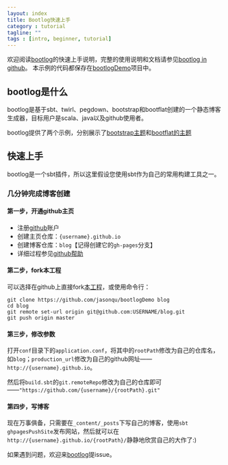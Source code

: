 ```yaml
---
layout: index
title: Bootlog快速上手
category : tutorial
tagline: ""
tags : [intro, beginner, tutorial]
---
```


欢迎阅读[bootlog](https://github.com/jasonqu/bootlog)的快速上手说明，完整的使用说明和文档请参见[bootlog in github](https://github.com/jasonqu/bootlog)。
本示例的代码都保存在[bootlogDemo](https://github.com/jasonqu/bootlogDemo)项目中。

## bootlog是什么

bootlog是基于sbt、twirl、pegdown、bootstrap和bootflat创建的一个静态博客生成器，目标用户是scala、java以及github使用者。

bootlog提供了两个示例，分别展示了[bootstrap主题](http://jasonqu.github.io/bootlogDemo/)和[bootflat的主题](http://jasonqu.github.io/bootlogFlatDemo/)

## 快速上手

bootlog是一个sbt插件，所以这里假设您使用sbt作为自己的常用构建工具之一。

### 几分钟完成博客创建

#### 第一步，开通github主页

* 注册[github](https://github.com/)账户
* 创建主页仓库：`{username}.github.io`
* 创建博客仓库：`blog`【记得创建它的`gh-pages`分支】
* 详细过程参见[github帮助](https://help.github.com/articles/user-organization-and-project-pages/)

#### 第二步，fork本工程

可以选择在github上直接fork[本工程](https://github.com/jasonqu/bootlogDemo)，或使用命令行：

    git clone https://github.com/jasonqu/bootlogDemo blog
    cd blog
    git remote set-url origin git@github.com:USERNAME/blog.git
    git push origin master

#### 第三步，修改参数

打开`conf`目录下的`application.conf`，将其中的`rootPath`修改为自己的仓库名，如`blog`；`production_url`修改为自己的github网址——
`http://{username}.github.io`。

然后将`build.sbt`的`git.remoteRepo`修改为自己的仓库即可——`"https://github.com/{username}/{rootPath}.git"`

#### 第四步，写博客

现在万事俱备，只需要在`_content/_posts`下写自己的博客，使用`sbt ghpagesPushSite`发布网站，然后就可以在
`http://{username}.github.io/{rootPath}/`静静地欣赏自己的大作了:)

如果遇到问题，欢迎来[bootlog](https://github.com/jasonqu/bootlog/issues)提issue。
